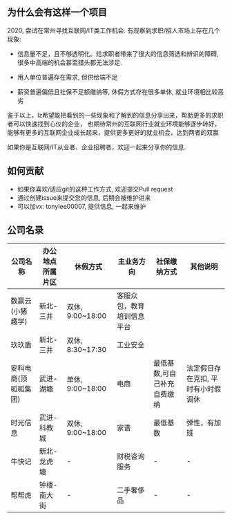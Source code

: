 ## 为什么会有这样一个项目
2020, 尝试在常州寻找互联网/IT类工作机会. 有观察到求职/招人市场上存在几个现象:

- 信息量不足，且不够透明化。给求职者带来了很大的信息筛选和辨识的障碍, 很多中高端的机会甚至猎头都无法涉足.

- 用人单位普遍存在需求, 但供给端不足

- 薪资普遍偏低且社保不足额缴纳等, 休假方式存在很多单休, 就业环境相比较恶劣

鉴于以上，lz希望能把看到的一些现象和了解到的信息分享出来，帮助更多的求职者可以快速找到心仪的企业，
也期待常州的互联网行业就业环境能够逐步转好，能够有更多的互联网企业成长起来，提供更多更好的就业机会，达到两者的双赢

如果你是互联网/IT从业者、企业招聘者，欢迎一起来分享你的信息.


## 如何贡献
- 如果你喜欢/适应git的这种工作方式, 欢迎提交Pull request
- 通过创建issue来提交您的信息, 后期会被维护进来
- 可以加vx: tonylee00007, 提供信息, 一起来维护

## 公司名录
|公司名称|办公地点所属片区|休假方式|主业务方向|社保缴纳方式|其他说明|
|-|-|-|-|-|-|
|数赢云(小猪趣学)|新北-三井|双休, 9:00~18:00|客服众包，教育培训信息平台||
|玖玖盾|新北-三井|双休, 8:30~17:30|工业安全||
|安科电商(顶呱呱集团)|武进-湖塘|单休, 9:00~18:00|电商|最低基数,可自己补充自费缴纳|法定假日存在克扣, 平时有小时假调休|
|时光信息|武进-科教城|双休, 9:00~18:00|家谱|最低基数|弹性，有加班|
|牛快记|新北-龙虎塘|-|财税咨询服务|-|-|
|帮帮虎|钟楼-南大街|-|二手奢侈品|-|-|


